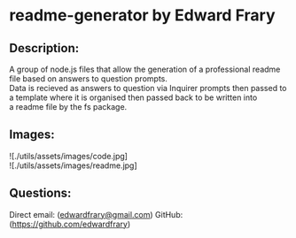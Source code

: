# readme-generator by Edward Frary

## Description:
A group of node.js files that allow the generation of a professional readme file based on answers to question prompts.  
Data is recieved as answers to question via Inquirer prompts then passed to a template where it is organised then passed back to be written into   
a readme file by the fs package.

## Images: 

![./utils/assets/images/code.jpg]  
![./utils/assets/images/readme.jpg]  

## Questions:
Direct email: (edwardfrary@gmail.com)
GitHub: (https://github.com/edwardfrary)
 
